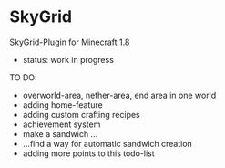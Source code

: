 # SkyGrid

SkyGrid-Plugin for Minecraft 1.8

 - status: work in progress


TO DO:
 - overworld-area, nether-area, end area in one world
 - adding home-feature
 - adding custom crafting recipes
 - achievement system
 - make a sandwich ...
 - ...find a way for automatic sandwich creation
 - adding more points to this todo-list

